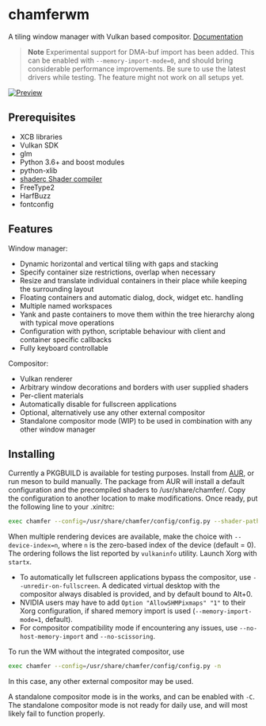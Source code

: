 # chamferwm
A tiling window manager with Vulkan based compositor. [Documentation](https://jaelpark.github.io/chamferwm-docs/)

> **Note**
> Experimental support for DMA-buf import has been added. This can be enabled with `--memory-import-mode=0`, and should bring considerable performance improvements. Be sure to use the latest drivers while testing. The feature might not work on all setups yet.

[![Preview](http://users.jyu.fi/~jaelpark/gitres/scrot-chamfer-1.jpg)](http://users.jyu.fi/~jaelpark/gitres/scrot-chamfer.png)

## Prerequisites

 - XCB libraries
 - Vulkan SDK
 - glm
 - Python 3.6+ and boost modules
 - python-xlib
 - [shaderc Shader compiler](https://github.com/google/shaderc)
 - FreeType2
 - HarfBuzz
 - fontconfig

## Features
Window manager:

 - Dynamic horizontal and vertical tiling with gaps and stacking
 - Specify container size restrictions, overlap when necessary
 - Resize and translate individual containers in their place while keeping the surrounding layout
 - Floating containers and automatic dialog, dock, widget etc. handling
 - Multiple named workspaces
 - Yank and paste containers to move them within the tree hierarchy along with typical move operations
 - Configuration with python, scriptable behaviour with client and container specific callbacks
 - Fully keyboard controllable

Compositor:
 
 - Vulkan renderer
 - Arbitrary window decorations and borders with user supplied shaders
 - Per-client materials
 - Automatically disable for fullscreen applications
 - Optional, alternatively use any other external compositor
 - Standalone compositor mode (WIP) to be used in combination with any other window manager

## Installing
Currently a PKGBUILD is available for testing purposes. Install from [AUR](https://aur.archlinux.org/packages/chamfer-git/), or run meson to build manually. The package from AUR will install a default configuration and the precompiled shaders to /usr/share/chamfer/. Copy the configuration to another location to make modifications. Once ready, put the following line to your .xinitrc:

```sh
exec chamfer --config=/usr/share/chamfer/config/config.py --shader-path=/usr/share/chamfer/shaders/
```

When multiple rendering devices are available, make the choice with `--device-index=n`, where `n` is the zero-based index of the device (default = 0). The ordering follows the list reported by `vulkaninfo` utility. Launch Xorg with `startx`.

 - To automatically let fullscreen applications bypass the compositor, use `--unredir-on-fullscreen`. A dedicated virtual desktop with the compositor always disabled is provided, and by default bound to Alt+0.
 - NVIDIA users may have to add ``Option "AllowSHMPixmaps" "1"`` to their Xorg configuration, if shared memory import is used (`--memory-import-mode=1`, default).
 - For compositor compatibility mode if encountering any issues, use `--no-host-memory-import` and `--no-scissoring`.

To run the WM without the integrated compositor, use

```sh
exec chamfer --config=/usr/share/chamfer/config/config.py -n
```

In this case, any other external compositor may be used.

A standalone compositor mode is in the works, and can be enabled with `-C`. The standalone compositor mode is not ready for daily use, and will most likely fail to function properly.


